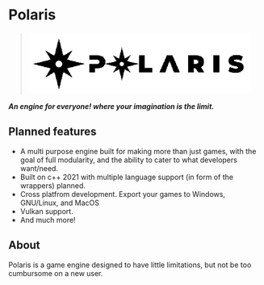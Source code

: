 # Polaris
> ![polaris_banner.png](polaris_LOGO_white_strip.png)

***An engine for everyone! where your imagination is the limit.***



## Planned features
+ A multi purpose engine built for making more than just games, with the goal of full modularity, and the ability to cater to what developers want/need.
+ Built on c++ 2021 with multiple language support (in form of the wrappers) planned.
+ Cross platfrom development. Export your games to Windows, GNU/Linux, and MacOS
+ Vulkan support.
+ And much more!


## About
Polaris is a game engine designed to have little limitations, but not be too cumbursome on a new user. 

